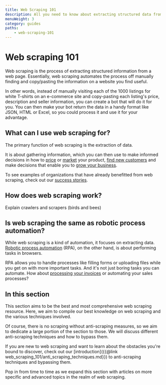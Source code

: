 ```yaml
---
title: Web Scraping 101
description: All you need to know about extracting structured data from web pages, the protections websites employ to prevent it, and how to bypass them.
menuWeight: 3
category: guides
paths:
    - web-scraping-101
---
```


# [](#what-is-web-scraping) Web scraping 101

Web scraping is the process of extracting structured information from a web page. Essentially, web scraping automates the process off manually finding and copy/pasting the information on a website you find useful.

In other words, instead of manually visiting each of the 1000 listings for white T-shirts on an e-commerce site and copy-pasting each listing's price, description and seller information, you can create a bot that will do it for you. You can then make your bot return the data in a handy format like JSON, HTML or Excel, so you could process it and use it for your advantage.

## [](#what-can-i-use-web-scraping-for) What can I use web scraping for?

The primary function of web scraping is the extraction of data.

It is about gathering information, which you can then use to make informed decisions in how to [price](https://apify.com/use-cases/price-comparison) or [market](https://apify.com/use-cases/market-research) your product, [find new customers](https://apify.com/use-cases/lead-generation) and make decisions that enable you to [grow your business](https://apify.com/use-cases).

To see examples of organizations that have already benefitted from web scraping, check out our [success stories](https://apify.com/success-stories).

## [](#how-does-web-scraping-work) How does web scraping work?

Explain crawlers and scrapers (birds and bees)


## [](#is-web-scraping-rpa) Is web scraping the same as robotic process automation?

While web scraping is a kind of automation, it focuses on extracting data. [Robotic process automation](https://apify.com/use-cases/rpa) (RPA), on the other hand, is about performing tasks in browsers.

 RPA allows you to handle processes like filling forms or uploading files while you get on with more important tasks. And it's not just boring tasks you can automate. How about [processing your invoices](https://apify.com/katerinahronik/toggl-invoice-download) or automating your sales processes?

## [](#in-this-section) In this section

This section aims to be the best and most comprehensive web scraping resource. Here, we aim to compile our best knowledge on web scraping and the various techniques involved.

Of course, there is no scraping without anti-scraping measures, so we aim to dedicate a large portion of the section to those. We will discuss different anti-scraping techniques and how to bypass them.

If you are new to web scraping and want to learn about the obstacles you're bound to discover, check out our [introduction]({{@link web_scraping_101/anti_scraping_techniques.md}}) to anti-scraping techniques and bypassing them.

Pop in from time to time as we expand this section with articles on more specific and advanced topics in the realm of web scraping.
